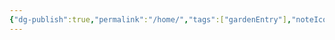 ```yaml
---
{"dg-publish":true,"permalink":"/home/","tags":["gardenEntry"],"noteIcon":"","created":"2025-01-03T01:12:22.069+05:30","updated":"2025-01-03T01:12:44.410+05:30"}
---
```



